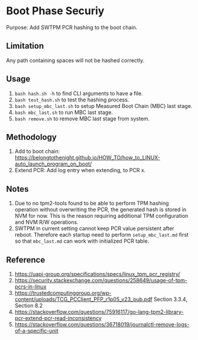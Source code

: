 # Boot Phase Securiy

Purpose: Add SWTPM PCR hashing to the boot chain.

## Limitation

Any path containing spaces will not be hashed correctly.

## Usage

1. `bash hash.sh -h` to find CLI arguments to have a file.
2. `bash test_hash.sh` to test the hashing process.
3. `bash setup_mbc_last.sh` to setup Measured Boot Chain (MBC) last stage.
4. `bash mbc_last.sh` to run MBC last stage.
5. `bash remove.sh` to remove MBC last stage from system.

## Methodology

1. Add to boot chain: https://belongtothenight.github.io/HOW_TO/how_to_LINUX-auto_launch_program_on_boot/
2. Extend PCR: Add log entry when extending, to PCR x.

## Notes

1. Due to no tpm2-tools found to be able to perform TPM hashing operation without overwriting the PCR, the generated hash is stored in NVM for now. This is the reason requiring additional TPM configuration and NVM R/W operations.
2. SWTPM in current setting cannot keep PCR value persistent after reboot. Therefore each startup need to perform `setup_mbc_last.md` first so that `mbc_last.md` can work with initialized PCR table.

## Reference

1. https://uapi-group.org/specifications/specs/linux_tpm_pcr_registry/
2. https://security.stackexchange.com/questions/258649/usage-of-tpm-pcrs-in-linux
3. https://trustedcomputinggroup.org/wp-content/uploads/TCG_PCClient_PFP_r1p05_v23_pub.pdf Section 3.3.4, Section 8.2
4. https://stackoverflow.com/questions/75916117/go-lang-tpm2-library-pcr-extend-pcr-read-inconsistency
5. https://stackoverflow.com/questions/36718019/journalctl-remove-logs-of-a-specific-unit
